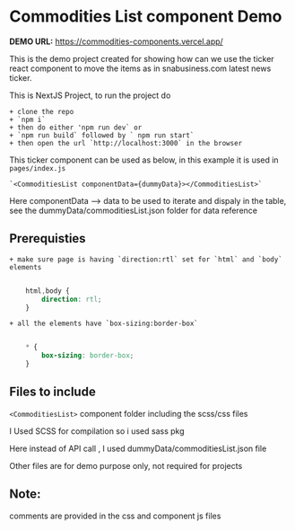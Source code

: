 # Commodities List component Demo


**DEMO URL:** https://commodities-components.vercel.app/


This is the demo project created for showing how can we use the ticker react component to move the items as in snabusiness.com latest news ticker.

This is NextJS Project, to run the project do

    + clone the repo
    + `npm i`
    + then do either 'npm run dev` or
    + `npm run build` followed by ` npm run start`
    + then open the url `http://localhost:3000` in the browser

This ticker component can be used as below, in this example it is used in `pages/index.js`

    `<CommoditiesList componentData={dummyData}></CommoditiesList>`

Here
    componentData --> data to be used to iterate and dispaly in the table, see the dummyData/commoditiesList.json folder for data reference

## Prerequisties

    + make sure page is having `direction:rtl` set for `html` and `body` elements

```css

    html,body {
        direction: rtl;
    }

```
    + all the elements have `box-sizing:border-box`

```css

    * {
        box-sizing: border-box;
    }

```


## Files to include

`<CommoditiesList>` component folder including the scss/css files


I Used SCSS for compilation so i used sass pkg

Here instead of API call , I used dummyData/commoditiesList.json file

Other files are for demo purpose only, not required for projects

## Note:

comments are provided in the css and component js files
